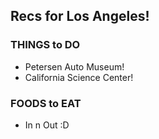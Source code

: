 ## Recs for Los Angeles!

### THINGS to DO
* Petersen Auto Museum!
* California Science Center!

### FOODS to EAT
* In n Out :D

